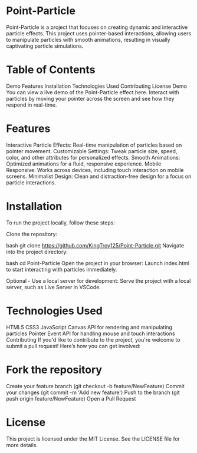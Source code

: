 # Point-Particle
Point-Particle is a project that focuses on creating dynamic and interactive particle effects. This project uses pointer-based interactions, allowing users to manipulate particles with smooth animations, resulting in visually captivating particle simulations.

# Table of Contents
Demo
Features
Installation
Technologies Used
Contributing
License
Demo
You can view a live demo of the Point-Particle effect here. Interact with particles by moving your pointer across the screen and see how they respond in real-time.

# Features
Interactive Particle Effects: Real-time manipulation of particles based on pointer movement.
Customizable Settings: Tweak particle size, speed, color, and other attributes for personalized effects.
Smooth Animations: Optimized animations for a fluid, responsive experience.
Mobile Responsive: Works across devices, including touch interaction on mobile screens.
Minimalist Design: Clean and distraction-free design for a focus on particle interactions.
# Installation
To run the project locally, follow these steps:

Clone the repository:

bash
git clone https://github.com/KingTroy125/Point-Particle.git
Navigate into the project directory:

bash
cd Point-Particle
Open the project in your browser: Launch index.html to start interacting with particles immediately.

Optional - Use a local server for development: Serve the project with a local server, such as Live Server in VSCode.

# Technologies Used
HTML5
CSS3
JavaScript
Canvas API for rendering and manipulating particles
Pointer Event API for handling mouse and touch interactions
Contributing
If you'd like to contribute to the project, you're welcome to submit a pull request! Here’s how you can get involved:

# Fork the repository
Create your feature branch (git checkout -b feature/NewFeature)
Commit your changes (git commit -m 'Add new feature')
Push to the branch (git push origin feature/NewFeature)
Open a Pull Request
# License
This project is licensed under the MIT License. See the LICENSE file for more details.

